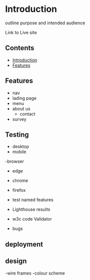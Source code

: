 # Introduction

outline purpose and intended audience 

Link to Live site

## Contents

- [Introduction](#introduction)
- [Features](#features)


## Features
- nav
- lading page
- menu
- about us
    - contact
- survey


## Testing

- desktop 
- mobile 

-browser
 - edge
 - chrome
 - firefox

 - test named features


- Lighthouse results 
- w3c code Validator  

- bugs

## deployment

## design
 -wire frames
 -colour scheme